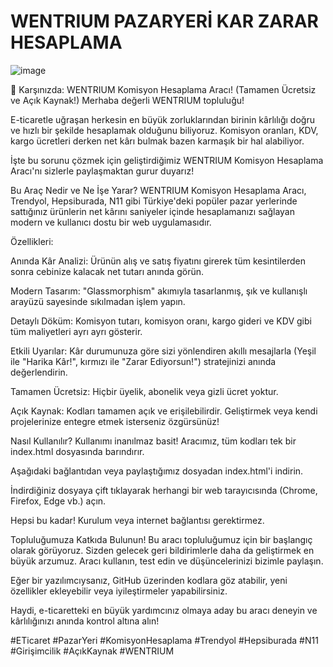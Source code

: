 # WENTRIUM PAZARYERİ KAR ZARAR HESAPLAMA

![image](https://github.com/user-attachments/assets/d2c8f7e1-a06a-42c9-80ea-bb55f51aad79)


🚀 Karşınızda: WENTRIUM Komisyon Hesaplama Aracı! (Tamamen Ücretsiz ve Açık Kaynak!)
Merhaba değerli WENTRIUM topluluğu!

E-ticaretle uğraşan herkesin en büyük zorluklarından birinin kârlılığı doğru ve hızlı bir şekilde hesaplamak olduğunu biliyoruz. Komisyon oranları, KDV, kargo ücretleri derken net kârı bulmak bazen karmaşık bir hal alabiliyor.

İşte bu sorunu çözmek için geliştirdiğimiz WENTRIUM Komisyon Hesaplama Aracı'nı sizlerle paylaşmaktan gurur duyarız!

Bu Araç Nedir ve Ne İşe Yarar?
WENTRIUM Komisyon Hesaplama Aracı, Trendyol, Hepsiburada, N11 gibi Türkiye'deki popüler pazar yerlerinde sattığınız ürünlerin net kârını saniyeler içinde hesaplamanızı sağlayan modern ve kullanıcı dostu bir web uygulamasıdır.

Özellikleri:

Anında Kâr Analizi: Ürünün alış ve satış fiyatını girerek tüm kesintilerden sonra cebinize kalacak net tutarı anında görün.

Modern Tasarım: "Glassmorphism" akımıyla tasarlanmış, şık ve kullanışlı arayüzü sayesinde sıkılmadan işlem yapın.

Detaylı Döküm: Komisyon tutarı, komisyon oranı, kargo gideri ve KDV gibi tüm maliyetleri ayrı ayrı gösterir.

Etkili Uyarılar: Kâr durumunuza göre sizi yönlendiren akıllı mesajlarla (Yeşil ile "Harika Kâr!", kırmızı ile "Zarar Ediyorsun!") stratejinizi anında değerlendirin.

Tamamen Ücretsiz: Hiçbir üyelik, abonelik veya gizli ücret yoktur.

Açık Kaynak: Kodları tamamen açık ve erişilebilirdir. Geliştirmek veya kendi projelerinize entegre etmek isterseniz özgürsünüz!

Nasıl Kullanılır?
Kullanımı inanılmaz basit! Aracımız, tüm kodları tek bir index.html dosyasında barındırır.

Aşağıdaki bağlantıdan veya paylaştığımız dosyadan index.html'i indirin.

İndirdiğiniz dosyaya çift tıklayarak herhangi bir web tarayıcısında (Chrome, Firefox, Edge vb.) açın.

Hepsi bu kadar! Kurulum veya internet bağlantısı gerektirmez.

Topluluğumuza Katkıda Bulunun!
Bu aracı topluluğumuz için bir başlangıç olarak görüyoruz. Sizden gelecek geri bildirimlerle daha da geliştirmek en büyük arzumuz. Aracı kullanın, test edin ve düşüncelerinizi bizimle paylaşın.

Eğer bir yazılımcıysanız, GitHub üzerinden kodlara göz atabilir, yeni özellikler ekleyebilir veya iyileştirmeler yapabilirsiniz.

Haydi, e-ticaretteki en büyük yardımcınız olmaya aday bu aracı deneyin ve kârlılığınızı anında kontrol altına alın!

#ETicaret #PazarYeri #KomisyonHesaplama #Trendyol #Hepsiburada #N11 #Girişimcilik #AçıkKaynak #WENTRIUM
